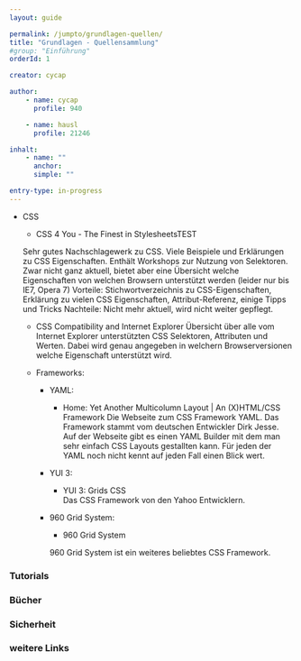 ```yaml
---
layout: guide

permalink: /jumpto/grundlagen-quellen/
title: "Grundlagen - Quellensammlung"
#group: "Einführung"
orderId: 1

creator: cycap

author:
    - name: cycap
      profile: 940

    - name: hausl
      profile: 21246

inhalt:
    - name: ""
      anchor: 
      simple: ""

entry-type: in-progress
---
```


* CSS
    * CSS 4 You - The Finest in StylesheetsTEST
    
    Sehr gutes Nachschlagewerk zu CSS. Viele Beispiele und Erklärungen zu CSS Eigenschaften. Enthält Workshops zur Nutzung von Selektoren. Zwar nicht ganz aktuell, bietet aber eine Übersicht welche Eigenschaften von welchen Browsern unterstützt werden (leider nur bis IE7, Opera 7)
    Vorteile: Stichwortverzeichnis zu CSS-Eigenschaften, Erklärung zu vielen CSS Eigenschaften, Attribut-Referenz, einige Tipps und Tricks
    Nachteile: Nicht mehr aktuell, wird nicht weiter gepflegt.
    
    
    * CSS Compatibility and Internet Explorer
    Übersicht über alle vom Internet Explorer unterstützten CSS Selektoren, Attributen und Werten. Dabei wird genau angegeben in welchern Browserversionen welche Eigenschaft unterstützt wird.
    
    
    * Frameworks:
        * YAML:
            * Home: Yet Another Multicolumn Layout | An (X)HTML/CSS Framework
            Die Webseite zum CSS Framework YAML. Das Framework stammt vom deutschen Entwickler Dirk Jesse. Auf der Webseite gibt es einen YAML Builder mit dem man sehr einfach CSS Layouts gestallten kann. Für jeden der YAML noch nicht kennt auf jeden Fall einen Blick wert. 
        
        
        * YUI 3:
            * YUI 3: Grids CSS  
            Das CSS Framework von den Yahoo Entwicklern.   
          
          
        * 960 Grid System:
            * 960 Grid System
            
            960 Grid System ist ein weiteres beliebtes CSS Framework. 



### Tutorials


### Bücher


### Sicherheit


### weitere Links
